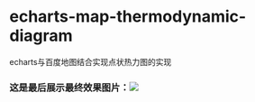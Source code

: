 # echarts-map-thermodynamic-diagram
echarts与百度地图结合实现点状热力图的实现
### 这是最后展示最终效果图片：![][avatar]

[avatar]: https://github.com//img/1.PNG?raw=true
